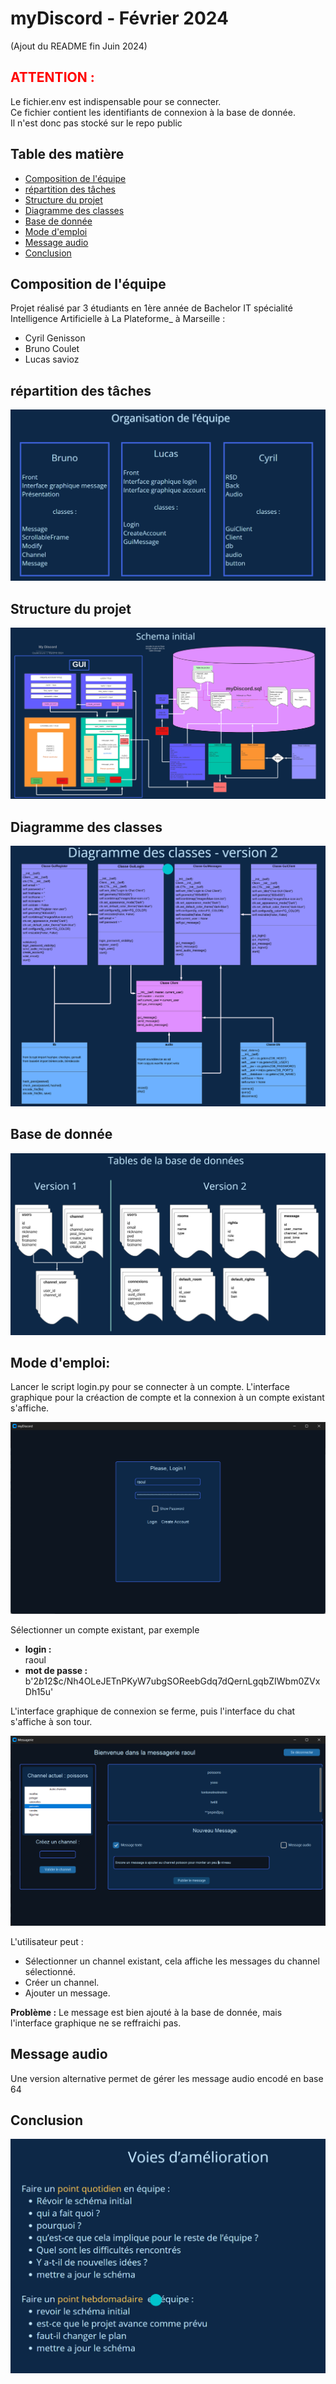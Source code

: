 # myDiscord - Février 2024
(Ajout du README fin Juin 2024)

## <span style="color: red;">ATTENTION :  
Le fichier.env est indispensable pour se connecter.  
Ce fichier contient les identifiants de connexion à la base de donnée.  
Il n'est donc pas stocké sur le repo public</span>

## Table des matière

- [Composition de l'équipe](#composition-de-léquipe)
- [répartition des tâches](#répartition-des-tâches)
- [Structure du projet](#structure-du-projet)
- [Diagramme des classes](#diagramme-des-classes)
- [Base de donnée](#base-de-donnée)
- [Mode d'emploi](#mode-demploi)
- [Message audio](#message-audio)
- [Conclusion](#conclusion)



## Composition de l'équipe

Projet réalisé par 3 étudiants en 1ère année de Bachelor IT spécialité Intelligence Artificielle à La Plateforme_ à Marseille :
- Cyril Genisson
- Bruno Coulet
- Lucas savioz


## répartition des tâches

![Illustration](img/equipe.png)


## Structure du projet

![Illustration](img/schema.png)

## Diagramme des classes

![Illustration](img/classes.png)

## Base de donnée

![Illustration](img/tables.png)

## Mode d'emploi:

Lancer le script login.py pour se connecter à un compte.
L'interface graphique pour la créaction de compte et la connexion à un compte existant s'affiche.

![Illustration](img/login.png)

Sélectionner un compte existant, par exemple
- **login :**  
raoul
- **mot de passe :**  
b'$2b$12$c/Nh4OLeJETnPKyW7ubgSOReebGdq7dQernLgqbZIWbm0ZVxDh15u'

L'interface graphique de connexion se ferme, puis l'interface du chat s'affiche à son tour.

![Illustration](img/message_1.png)


L'utilisateur peut  :
- Sélectionner un channel existant, cela affiche les messages du channel sélectionné.
- Créer un channel.
- Ajouter un message.

**Problème :**
Le message est bien ajouté à la base de donnée, mais l'interface graphique ne se reffraichi pas.

## Message audio
Une version alternative permet de gérer les message audio encodé en base 64

## Conclusion

![Illustration](img/conclusion.png)
